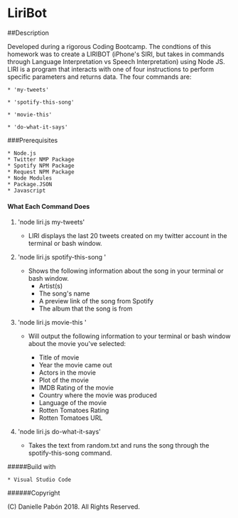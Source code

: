# LiriBot 

##Description

Developed during a rigorous Coding Bootcamp. The condtions of this homework was to create a LIRIBOT (iPhone's SIRI, but takes in commands through Language Interpretation vs Speech Interpretation) using Node JS. LIRI is a program that interacts with one of four instructions to perform specific parameters and returns data. The four commands are:

    * 'my-tweets'

    * 'spotify-this-song'

    * 'movie-this'

    * 'do-what-it-says'

###Prerequisites

    * Node.js
    * Twitter NMP Package
    * Spotify NPM Package
    * Request NPM Package
    * Node Modules
    * Package.JSON
    * Javascript
    


#### What Each Command Does

1. 'node liri.js my-tweets'

    * LIRI displays the last 20 tweets created on my twitter account in the terminal or bash window.

2. 'node liri.js spotify-this-song <song name>'
    * Shows the following information about the song in your terminal or bash window.
        * Artist(s)
        * The song's name 
        * A preview link of the song from Spotify
        * The album that the song is from

3.  'node liri.js movie-this <movie name>'

    * Will output the following information to your terminal or bash window about the movie you've selected:

        * Title of movie
        * Year the movie came out
        * Actors in the movie
        * Plot of the movie
        * IMDB Rating of the movie
        * Country where the movie was produced
        * Language of the movie
        * Rotten Tomatoes Rating
        * Rotten Tomatoes URL

4. 'node liri.js do-what-it-says'

    * Takes the text from random.txt and runs the song through the spotify-this-song command.

#####Build with

    * Visual Studio Code

######Copyright

(C) Danielle Pabón 2018. All Rights Reserved.










    

    
        
    


